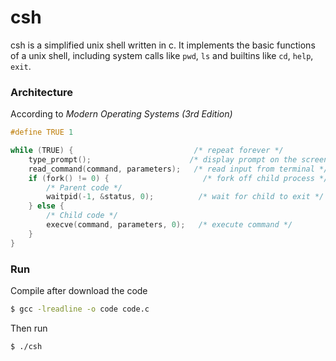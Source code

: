# csh

csh is a simplified unix shell written in c. It implements the basic functions of a unix shell, including system calls like `pwd`, `ls` and builtins like `cd`, `help`, `exit`.

### Architecture

According to *Modern Operating Systems (3rd Edition)*

```c
#define TRUE 1

while (TRUE) {                           /* repeat forever */
    type_prompt();                      /* display prompt on the screen */
    read_command(command, parameters);   /* read input from terminal */
    if (fork() != 0) {                     /* fork off child process */
        /* Parent code */
        waitpid(-1, &status, 0);          /* wait for child to exit */
    } else {
        /* Child code */
        execve(command, parameters, 0);   /* execute command */
    }
}
```

### Run

Compile after download the code

```bash
$ gcc -lreadline -o code code.c
```

Then run

```bash
$ ./csh
```
